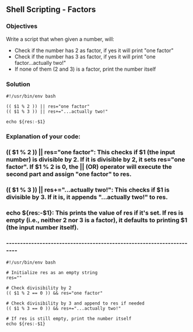 ## Shell Scripting - Factors

### Objectives

Write a script that when given a number, will:

* Check if the number has 2 as factor, if yes it will print "one factor"
* Check if the number has 3 as factor, if yes it will print "one factor...actually two!"
* If none of them (2 and 3) is a factor, print the number itself

### Solution
```
#!/usr/bin/env bash

(( $1 % 2 )) || res="one factor"
(( $1 % 3 )) || res+="...actually two!"

echo ${res:-$1}
```
### Explanation of your code:
### (( $1 % 2 )) || res="one factor": This checks if $1 (the input number) is divisible by 2. If it is divisible by 2, it sets res="one factor". If $1 % 2 is 0, the || (OR) operator will execute the second part and assign "one factor" to res.
### (( $1 % 3 )) || res+="...actually two!": This checks if $1 is divisible by 3. If it is, it appends "...actually two!" to res.
### echo ${res:-$1}: This prints the value of res if it's set. If res is empty (i.e., neither 2 nor 3 is a factor), it defaults to printing $1 (the input number itself).


### ---------------------------------------------------------------------

```
#!/usr/bin/env bash

# Initialize res as an empty string
res=""

# Check divisibility by 2
(( $1 % 2 == 0 )) && res="one factor"

# Check divisibility by 3 and append to res if needed
(( $1 % 3 == 0 )) && res+="...actually two!"

# If res is still empty, print the number itself
echo ${res:-$1}

```